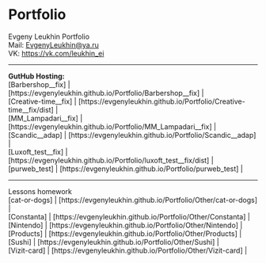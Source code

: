 # Portfolio
Evgeny Leukhin Portfolio
<br>
Mail: EvgenyLeukhin@ya.ru
<br>
VK: https://vk.com/leukhin_ei
<hr>
<b>GutHub Hosting:</b>
<br>
[Barbershop__fix]     | [https://evgenyleukhin.github.io/Portfolio/Barbershop__fix] |
<br>
[Creative-time__fix]  | [https://evgenyleukhin.github.io/Portfolio/Creative-time__fix/dist] |
<br>
[MM_Lampadari__fix]   | [https://evgenyleukhin.github.io/Portfolio/MM_Lampadari__fix] |
<br>
[Scandic__adap]       | [https://evgenyleukhin.github.io/Portfolio/Scandic__adap] |
<br>
[Luxoft_test__fix]    | [https://evgenyleukhin.github.io/Portfolio/luxoft_test__fix/dist] |
<br>
[purweb_test]         | [https://evgenyleukhin.github.io/Portfolio/purweb_test] |
<hr>
Lessons homework
<br>
[cat-or-dogs]         | [https://evgenyleukhin.github.io/Portfolio/Other/cat-or-dogs] |
<br>
[Constanta]           | [https://evgenyleukhin.github.io/Portfolio/Other/Constanta] |
<br>
[Nintendo]            | [https://evgenyleukhin.github.io/Portfolio/Other/Nintendo] |
<br>
[Products]            | [https://evgenyleukhin.github.io/Portfolio/Other/Products] |
<br>
[Sushi]               | [https://evgenyleukhin.github.io/Portfolio/Other/Sushi] |
<br>
[Vizit-card]          | [https://evgenyleukhin.github.io/Portfolio/Other/Vizit-card] |